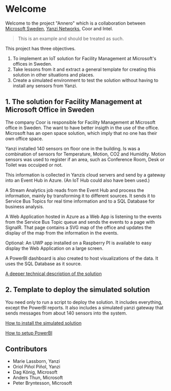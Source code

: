 # Welcome
Welcome to the project "Annero" which is a collaboration between 
[Microsoft Sweden](http://www.microsoft.se), [Yanzi Networks](https://yanzi.se/), Coor and Intel.

> This is an example and should be treated as such.

This project has three objectives.

1.  To implement an IoT solution for Facility Management at Microsoft's offices in Sweden.
2.  Take lessons from it and extract a general template for creating this solution in other situations and places.
3.  Create a simulated environment to test the solution without having to install any sensors from Yanzi.

## 1. The solution for Facility Management at Microsoft Office in Sweden
The company Coor is responsible for Facility Management at Microsoft office in Sweden. 
The want to have better insigth in the use of the office. Microsoft has an open space solution, which imply that no one has their own office space. 

Yanzi installed 140 sensors on floor one in the building. Is was a combination of sensors for Temperature, Motion, CO2 and Humidity. 
Motion sensors was used to register if an area, such as Conference Room, Desk or Toilet was occuiped or not.

This information is collected in Yanzis cloud servers and send by a gateway 
into an Event Hub in Azure. (An IoT Hub could also have been used.)

A Stream Analytics job reads from the Event Hub and process the information, mainly by transforming it to different sources. 
It sends it to Service Bus Topics for real time information and to a SQL Database for business analysis. 

A Web Application hosted in Azure as a Web App is listening to the events from the Service Bus Topic queue and 
sends the events to a page with SignalR. That page contains a SVG map of the office and updates the display of 
the map from the information in the events.

Optional: An UWP app installed on a Raspberry PI is available to easy display the Web Application on a large screen.

A PowerBI dashboard is also created to host visualizations of the data. It uses the SQL Database as it source.

[A deeper technical description of the solution](documents/architecture-description-annero.md)

## 2. Template to deploy the simulated solution
You need only to run a script to deploy the solution. It includes everything, except the PowerBI reports. It also includes a
simulated yanzi gateway that sends messages from about 140 sensors into the system.

[How to install the simulated solution](documents/install-simulated-solution.md)

[How to setup PowerBI](documents/setup-powerbi.md)

## Contributors
* Marie Lassborn, Yanzi
* Oriol Piñol Piñol, Yanzi
* Dag König, Microsoft
* Anders Thun, Microsoft
* Peter Bryntesson, Microsoft


